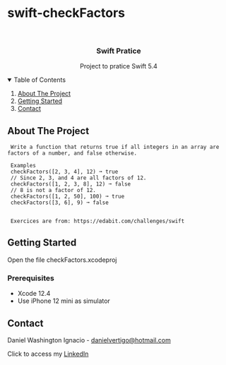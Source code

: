 # swift-checkFactors

<!-- PROJECT LOGO -->
<br />
<p align="center">

  <h3 align="center">Swift Pratice</h3>
  <p align="center">
    Project to pratice Swift 5.4
  </p>
</p>



<!-- TABLE OF CONTENTS -->
<details open="open">
  <summary>Table of Contents</summary>
  <ol>
    <li>
      <a href="#about-the-project">About The Project</a>
    </li>
    <li>
      <a href="#getting-started">Getting Started</a>
    </li>
    <li><a href="#contact">Contact</a></li>
  </ol>
</details>



<!-- ABOUT THE PROJECT -->
## About The Project
    
     Write a function that returns true if all integers in an array are factors of a number, and false otherwise.
     
     Examples
     checkFactors([2, 3, 4], 12) ➞ true
     // Since 2, 3, and 4 are all factors of 12.
     checkFactors([1, 2, 3, 8], 12) ➞ false
     // 8 is not a factor of 12.
     checkFactors([1, 2, 50], 100) ➞ true
     checkFactors([3, 6], 9) ➞ false

          
     Exercices are from: https://edabit.com/challenges/swift


<!-- GETTING STARTED -->
## Getting Started

Open the file checkFactors.xcodeproj 

### Prerequisites

* Xcode 12.4
* Use iPhone 12 mini as simulator 

<!-- CONTACT -->
## Contact

Daniel Washington Ignacio - danielvertigo@hotmail.com

Click to access my [LinkedIn](https://www.linkedin.com/in/daniel-washington-ignacio-ab439b164/)
